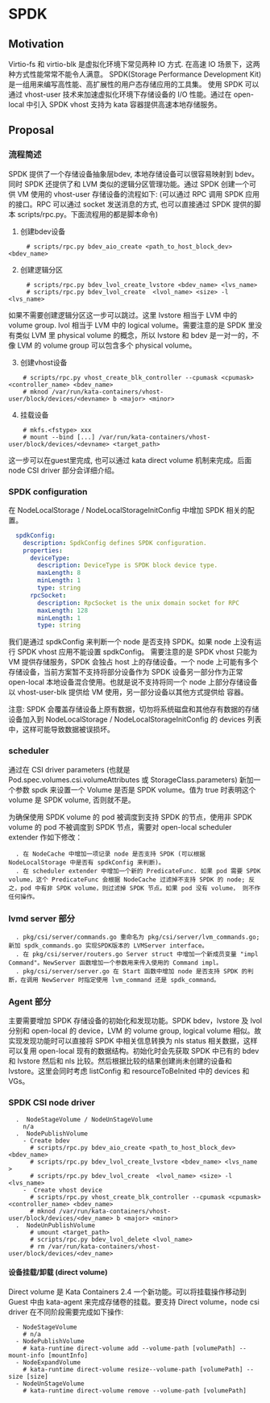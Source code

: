 # SPDK

## Motivation

Virtio-fs 和 virtio-blk 是虚拟化环境下常见两种 IO 方式. 在高速 IO 场景下，这两种方式性能常常不能令人满意。 SPDK(Storage Performance Development Kit) 是一组用来编写高性能、高扩展性的用户态存储应用的工具集。 使用 SPDK 可以通过 vhost-user 技术来加速虚拟化环境下存储设备的 I/O 性能。通过在 open-local 中引入 SPDK vhost 支持为 kata 容器提供高速本地存储服务。

## Proposal

### 流程简述

SPDK 提供了一个存储设备抽象层bdev, 本地存储设备可以很容易映射到 bdev。同时 SPDK 还提供了和 LVM 类似的逻辑分区管理功能。通过 SPDK 创建一个可供 VM 使用的 vhost-user 存储设备的流程如下:
  (可以通过 RPC 调用 SPDK 应用的接口。RPC 可以通过 socket 发送消息的方式, 也可以直接通过 SPDK 提供的脚本 scripts/rpc.py。下面流程用的都是脚本命令)

  1. 创建bdev设备

```
     # scripts/rpc.py bdev_aio_create <path_to_host_block_dev> <bdev_name>
```

  2. 创建逻辑分区

```
     # scripts/rpc.py bdev_lvol_create_lvstore <bdev_name> <lvs_name>
     # scripts/rpc.py bdev_lvol_create  <lvol_name> <size> -l <lvs_name>
```

   如果不需要创建逻辑分区这一步可以跳过。这里 lvstore 相当于 LVM 中的 volume group. lvol 相当于 LVM 中的 logical volume。需要注意的是 SPDK 里没有类似 LVM 里 physical volume 的概念，所以 lvstore 和 bdev 是一对一的，不像 LVM 的 volume group 可以包含多个 physical volume。

  3. 创建vhost设备

```
    # scripts/rpc.py vhost_create_blk_controller --cpumask <cpumask> <controller_name> <bdev_name>
    # mknod /var/run/kata-containers/vhost-user/block/devices/<devname> b <major> <minor>
```

  4. 挂载设备

```
    # mkfs.<fstype> xxx
    # mount --bind [...] /var/run/kata-containers/vhost-user/block/devices/<devname> <target_path>
```

  这一步可以在guest里完成, 也可以通过 kata direct volume 机制来完成。后面 node CSI driver 部分会详细介绍。

### SPDK configuration

在 NodeLocalStorage / NodeLocalStorageInitConfig 中增加 SPDK 相关的配置。

```yaml
  spdkConfig:
    description: SpdkConfig defines SPDK configuration.
    properties:
      deviceType:
        description: DeviceType is SPDK block device type.
        maxLength: 8
        minLength: 1
        type: string
      rpcSocket:
        description: RpcSocket is the unix domain socket for RPC
        maxLength: 128
        minLength: 1
        type: string
```

我们是通过 spdkConfig 来判断一个 node 是否支持 SPDK。如果 node 上没有运行 SPDK vhost 应用不能设置 spdkConfig。 需要注意的是 SPDK vhost 只能为 VM 提供存储服务，SPDK 会独占 host 上的存储设备。一个 node 上可能有多个存储设备，当前方案暂不支持将部分设备作为 SPDK 设备另一部分作为正常 open-local 本地设备混合使用。也就是说不支持将同一个 node 上部分存储设备以 vhost-user-blk 提供给 VM 使用，另一部分设备以其他方式提供给 容器。

注意: SPDK 会覆盖存储设备上原有数据，切勿将系统磁盘和其他存有数据的存储设备加入到 NodeLocalStorage / NodeLocalStorageInitConfig 的 devices 列表中，这样可能导致数据被误损坏。

### scheduler
通过在 CSI driver parameters (也就是 Pod.spec.volumes.csi.volumeAttributes 或 StorageClass.parameters) 新加一个参数 spdk 来设置一个 Volume 是否是 SPDK volume。值为 true 时表明这个 volume 是 SPDK volume, 否则就不是。

为确保使用 SPDK volume 的 pod 被调度到支持 SPDK 的节点，使用非 SPDK volume 的 pod 不被调度到 SPDK 节点，需要对 open-local scheduler extender 作如下修改：

```
  . 在 NodeCache 中增加一项记录 node 是否支持 SPDK (可以根据 NodeLocalStorage 中是否有 spdkConfig 来判断)。
  . 在 scheduler extender 中增加一个新的 PredicateFunc. 如果 pod 需要 SPDK volume，这个 PredicateFunc 会根据 NodeCache 过滤掉不支持 SPDK 的 node; 反之，pod 中有非 SPDK volume，则过滤掉 SPDK 节点。如果 pod 没有 volume， 则不作任何操作。
```

### lvmd server 部分

```
  . pkg/csi/server/commands.go 重命名为 pkg/csi/server/lvm_commands.go; 新加 spdk_commands.go 实现SPDK版本的 LVMServer interface。
  . 在 pkg/csi/server/routers.go Server struct 中增加一个新成员变量 "impl Command"。NewServer 函数增加一个参数用来传入使用的 Command impl。
  . pkg/csi/server/server.go 在 Start 函数中增加 node 是否支持 SPDK 的判断，在调用 NewServer 时指定使用 lvm_command 还是 spdk_command。
```

### Agent 部分
  主要需要增加 SPDK 存储设备的初始化和发现功能。SPDK bdev，lvstore 及 lvol 分别和 open-local 的 device，LVM 的 volume group, logical volume 相似。故实现发现功能时可以直接将 SPDK 中相关信息转换为 nls status 相关数据，这样可以复用 open-local 现有的数据结构。初始化时会先获取 SPDK 中已有的 bdev 和 lvstore 然后和 nls 比较。然后根据比较的结果创建尚未创建的设备和 lvstore。这里会同时考虑 listConfig 和 resourceToBeInited 中的 devices 和 VGs。

### SPDK CSI node driver

```
  .  NodeStageVolume / NodeUnStageVolume
    n/a
  .  NodePublishVolume
    - Create bdev
      # scripts/rpc.py bdev_aio_create <path_to_host_block_dev> <bdev_name>
      # scripts/rpc.py bdev_lvol_create_lvstore <bdev_name> <lvs_name >
      # scripts/rpc.py bdev_lvol_create  <lvol_name> <size> -l <lvs_name>
    -  Create vhost device
      # scripts/rpc.py vhost_create_blk_controller --cpumask <cpumask> <controller_name> <bdev_name>
      # mknod /var/run/kata-containers/vhost-user/block/devices/<dev_name> b <major> <minor>
  .  NodeUnPublishVolume
      # umount <target_path>
      # scripts/rpc.py bdev_lvol_delete <lvol_name>
      # rm /var/run/kata-containers/vhost-user/block/devices/<dev_name>
```

#### 设备挂载/卸载 (direct volume)
  Direct volume 是 Kata Containers 2.4 一个新功能。可以将挂载操作移动到 Guest 中由 kata-agent 来完成存储卷的挂载。要支持 Direct volume，node csi driver 在不同阶段需要完成如下操作:

```
  - NodeStageVolume
    # n/a
  - NodePublishVolume
    # kata-runtime direct-volume add --volume-path [volumePath] --mount-info [mountInfo]
  - NodeExpandVolume
    # kata-runtime direct-volume resize--volume-path [volumePath] --size [size]
  - NodeUnStageVolume
    # kata-runtime direct-volume remove --volume-path [volumePath]
```



